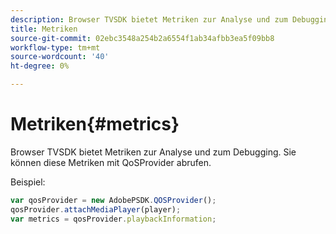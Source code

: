 ```yaml
---
description: Browser TVSDK bietet Metriken zur Analyse und zum Debugging. Sie können diese Metriken mit QoSProvider abrufen.
title: Metriken
source-git-commit: 02ebc3548a254b2a6554f1ab34afbb3ea5f09bb8
workflow-type: tm+mt
source-wordcount: '40'
ht-degree: 0%

---
```


# Metriken{#metrics}

Browser TVSDK bietet Metriken zur Analyse und zum Debugging. Sie können diese Metriken mit QoSProvider abrufen.

Beispiel:

```js
var qosProvider = new AdobePSDK.QOSProvider(); 
qosProvider.attachMediaPlayer(player); 
var metrics = qosProvider.playbackInformation;
```
